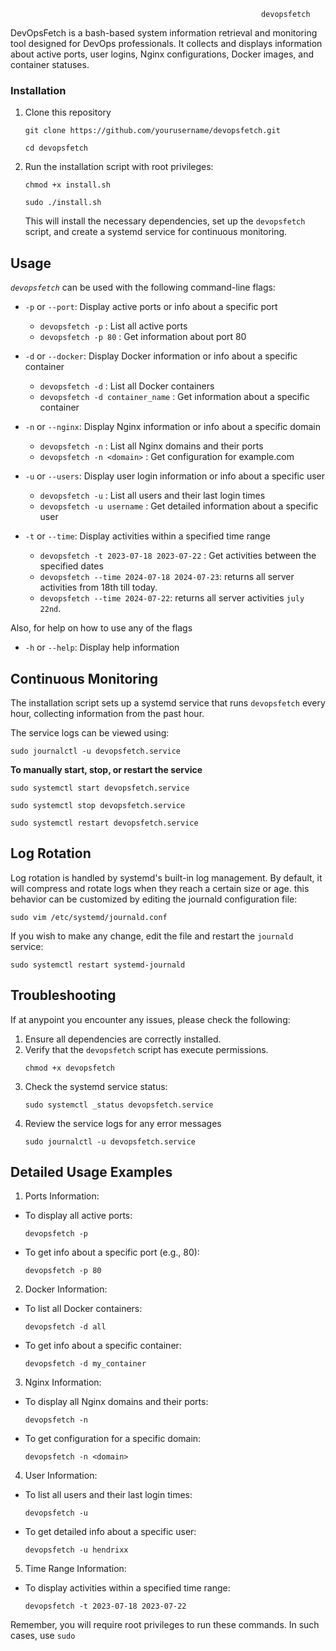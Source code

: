                                                             devopsfetch

DevOpsFetch is a bash-based system information retrieval and monitoring tool designed for DevOps professionals. It collects and displays information about active ports, user logins, Nginx configurations, Docker images, and container statuses.

### Installation

1. Clone this repository

   ```ssh
   git clone https://github.com/yourusername/devopsfetch.git
   ```
   ```
   cd devopsfetch
   ```

2. Run the installation script with root privileges:
   ```ssh
   chmod +x install.sh
   ```
   ```
   sudo ./install.sh
   ```
   This will install the necessary dependencies, set up the `devopsfetch` script, and create a systemd service for continuous monitoring.

## Usage

_`devopsfetch`_ can be used with the following command-line flags:

- `-p` or `--port`: Display active ports or info about a specific port
  - `devopsfetch -p` : List all active ports
  - `devopsfetch -p 80` : Get information about port 80

- `-d` or `--docker`: Display Docker information or info about a specific container
  - `devopsfetch -d` : List all Docker containers
  - `devopsfetch -d container_name` : Get information about a specific container

- `-n` or `--nginx`: Display Nginx information or info about a specific domain
  - `devopsfetch -n` : List all Nginx domains and their ports
  - `devopsfetch -n <domain>` : Get configuration for example.com

- `-u` or `--users`: Display user login information or info about a specific user
  - `devopsfetch -u` : List all users and their last login times
  - `devopsfetch -u username` : Get detailed information about a specific user

- `-t` or `--time`: Display activities within a specified time range
  - `devopsfetch -t 2023-07-18 2023-07-22` : Get activities between the specified dates
  - `devopsfetch --time 2024-07-18 2024-07-23`: returns all server activities from 18th till today.
  - `devopsfetch --time 2024-07-22`: returns all server activities `july 22nd`.

Also, for help on how to use any of the flags
- `-h` or `--help`: Display help information

## Continuous Monitoring

The installation script sets up a systemd service that runs `devopsfetch` every hour, collecting information from the past hour.

The service logs can be viewed using:
  ```ssh
  sudo journalctl -u devopsfetch.service
  ```
**To manually start, stop, or restart the service**
  ```ssh
  sudo systemctl start devopsfetch.service
  ```
  ```
  sudo systemctl stop devopsfetch.service
  ```
  ```
  sudo systemctl restart devopsfetch.service
  ```

## Log Rotation

Log rotation is handled by systemd's built-in log management. By default, it will compress and rotate logs when they reach a certain size or age. this behavior can be customized by editing the journald configuration file:

  ```ssh
  sudo vim /etc/systemd/journald.conf
  ```
If you wish to make any change, edit the file and restart the `journald` service:
  ```ssh
  sudo systemctl restart systemd-journald
  ```

## Troubleshooting

If  at anypoint you encounter any issues, please check the following:

1. Ensure all dependencies are correctly installed.
2. Verify that the `devopsfetch` script has execute permissions.
   ```ssh
   chmod +x devopsfetch
   ```
3. Check the systemd service status:
   ```ssh
   sudo systemctl _status devopsfetch.service
   ```
4. Review the service logs for any error messages
   ```
   sudo journalctl -u devopsfetch.service
   ```

## Detailed Usage Examples

1. Ports Information:
- To display all active ports:
  ```
  devopsfetch -p
  ```
- To get info about a specific port (e.g., 80):
  ```
  devopsfetch -p 80
  ```

2. Docker Information:
- To list all Docker containers:
  ```
  devopsfetch -d all
  ```
- To get info about a specific container:
  ```
  devopsfetch -d my_container
  ```

3. Nginx Information:
- To display all Nginx domains and their ports:
  ```
  devopsfetch -n
  ```
- To get configuration for a specific domain:
  ```
  devopsfetch -n <domain>
  ```

4. User Information:
- To list all users and their last login times:
  ```
  devopsfetch -u
  ```
- To get detailed info about a specific user:
  ```
  devopsfetch -u hendrixx
  ```

5. Time Range Information:
- To display activities within a specified time range:
  ```
  devopsfetch -t 2023-07-18 2023-07-22
  ```

Remember, you will require root privileges to run these commands. In such cases, use `sudo`